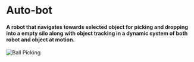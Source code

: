 # Auto-bot
#### A robot that navigates towards selected object for picking and dropping into a empty silo along with object tracking in a dynamic system of both robot and object at motion. 

![Ball Picking](https://github.com/user-attachments/assets/fc9f09b8-401b-4362-a5cb-d198b7f78c4f)

